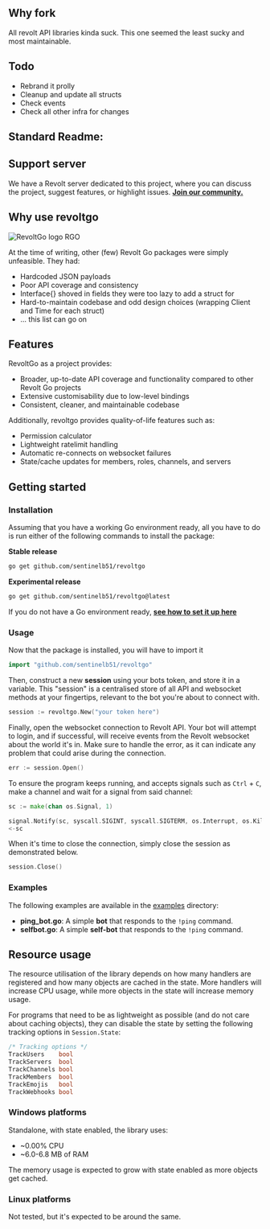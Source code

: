 ## Why fork

All revolt API libraries kinda suck. This one seemed the least sucky and most maintainable.

## Todo
- Rebrand it prolly
- Cleanup and update all structs
- Check events
- Check all other infra for changes

## Standard Readme:

## Support server

We have a Revolt server dedicated to this project, where you can discuss the project,
suggest features, or highlight issues.
[**Join our community.**](https://rvlt.gg/R55WJBjx)

## Why use revoltgo
![RevoltGo logo RGO](https://github.com/sentinelb51/revoltgo/blob/main/logo.png)

At the time of writing, other (few) Revolt Go packages were simply unfeasible. They had:

- Hardcoded JSON payloads
- Poor API coverage and consistency
- Interface{} shoved in fields they were too lazy to add a struct for
- Hard-to-maintain codebase and odd design choices (wrapping Client and Time for each struct)
- ... this list can go on

## Features

RevoltGo as a project provides:

- Broader, up-to-date API coverage and functionality compared to other Revolt Go projects
- Extensive customisability due to low-level bindings
- Consistent, cleaner, and maintainable codebase

Additionally, revoltgo provides quality-of-life features such as:

- Permission calculator
- Lightweight ratelimit handling
- Automatic re-connects on websocket failures
- State/cache updates for members, roles, channels, and servers

## Getting started

### Installation

Assuming that you have a working Go environment ready, all you have to do is run
either of the following commands to install the package:

**Stable release**
```bash
go get github.com/sentinelb51/revoltgo
```

**Experimental release**
```bash
go get github.com/sentinelb51/revoltgo@latest
```

If you do not have a Go environment ready, **[see how to set it up here](https://go.dev/doc/install)**

### Usage
Now that the package is installed, you will have to import it
```go
import "github.com/sentinelb51/revoltgo"
```

Then, construct a new **session** using your bots token, and store it in a variable.
This "session" is a centralised store of all API and websocket methods at your fingertips, relevant to the bot you're about to connect with.
```go
session := revoltgo.New("your token here")
```

Finally, open the websocket connection to Revolt API. Your bot will attempt to login, and if successful, will receive events from the Revolt websocket about the world it's in.
Make sure to handle the error, as it can indicate any problem that could arise during the connection.
```go
err := session.Open()
```

To ensure the program keeps running, and accepts signals such as `Ctrl` + `C`, make a channel and wait for a signal from said channel:
```go
sc := make(chan os.Signal, 1)

signal.Notify(sc, syscall.SIGINT, syscall.SIGTERM, os.Interrupt, os.Kill)
<-sc
```

When it's time to close the connection, simply close the session as demonstrated below.
```go
session.Close()
```


### Examples
The following examples are available in the [examples](https://github.com/sentinelb51/revoltgo/tree/main/examples) directory:
- **ping_bot.go**: A simple **bot** that responds to the `!ping` command.
- **selfbot.go**: A simple **self-bot** that responds to the `!ping` command.

## Resource usage
The resource utilisation of the library depends on how many handlers are registered
and how many objects are cached in the state. More handlers will increase CPU usage, while
more objects in the state will increase memory usage.

For programs that need to be as lightweight as possible (and do not care about caching objects),
they can disable the state by setting the following tracking options in `Session.State`:
```go
/* Tracking options */
TrackUsers    bool
TrackServers  bool
TrackChannels bool
TrackMembers  bool
TrackEmojis   bool
TrackWebhooks bool
```

### Windows platforms
Standalone, with state enabled, the library uses:
- ~0.00% CPU
- ~6.0-6.8 MB of RAM

The memory usage is expected to grow with state enabled as more objects get cached.
### Linux platforms
Not tested, but it's expected to be around the same.
